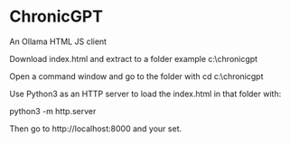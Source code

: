 # ChronicGPT
An Ollama HTML JS client

Download index.html and extract to a folder example c:\chronicgpt

Open a command window and go to the folder with cd c:\chronicgpt

Use Python3 as an HTTP server to load the index.html in that folder with:

python3 -m http.server

Then go to http://localhost:8000 and your set.
